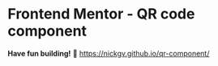 # Frontend Mentor - QR code component


**Have fun building!** 🚀
 https://nickgv.github.io/qr-component/